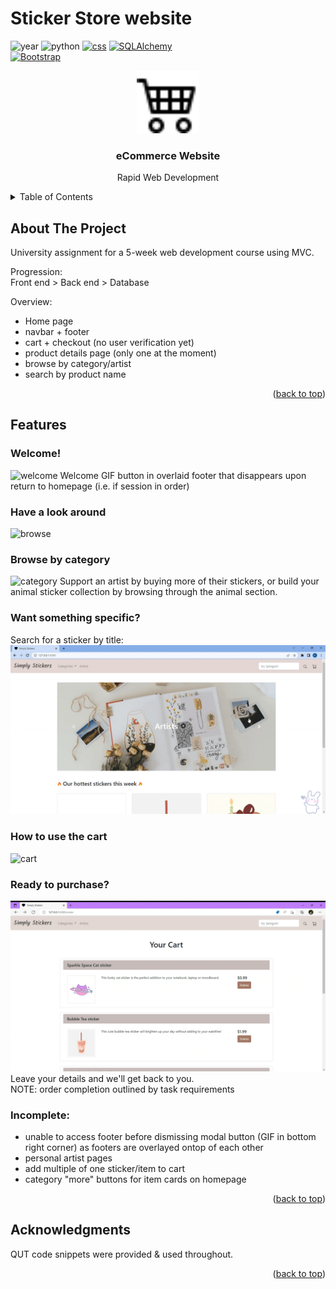 # Sticker Store website
<a name="readme-top"></a>
<!--
*** Readme template from: https://github.com/othneildrew/Best-README-Template/
-->



<!-- PROJECT SHIELDS -->
<!--
*** I'm using markdown "reference style" links for readability.
*** Reference links are enclosed in brackets [ ] instead of parentheses ( ).
*** See the bottom of this document for the declaration of the reference variables
*** for contributors-url, forks-url, etc. This is an optional, concise syntax you may use.
*** https://www.markdownguide.org/basic-syntax/#reference-style-links
-->

![year][year-shield] 
![python][python-shield]
[![css][css-shield]][CSS-url]
[![SQLAlchemy][sqlal-shield]][sqlal-url]
<br>
[![Bootstrap][Bootstrap.com]][Bootstrap-url]


<!-- PROJECT LOGO -->
<div align="center">
  <a href="https://github.com/kt-tran/stickerStore">
  <img src="/img_README/cart4.svg" width="100" height="100">
</svg>
  </a>

<h3 align="center">eCommerce Website</h3>
  <p align="center">
    Rapid Web Development
  </p>
</div>



<!-- TABLE OF CONTENTS -->
<details>
  <summary>Table of Contents</summary>
  <ol>
    <li>
      <a href="#about-the-project">About The Project</a>
    </li>
    <li><a href="#features">Features</a></li>
    <li><a href="#acknowledgments">Acknowledgments</a></li>
  </ol>
</details>



<!-- ABOUT THE PROJECT -->
## About The Project
University assignment for a 5-week web development course using MVC.

Progression: <br>
Front end > Back end > Database

Overview:
- Home page
- navbar + footer
- cart + checkout (no user verification yet)
- product details page (only one at the moment)
- browse by category/artist
- search by product name

<p align="right">(<a href="#readme-top">back to top</a>)</p>

<!-- Features -->
## Features

### Welcome!
![welcome](/img_README/welcome_modal.gif)
Welcome GIF button in overlaid footer that disappears upon return to homepage (i.e. if session in order) <br>

### Have a look around
![browse](/img_README/browse_all.gif) <br>

### Browse by category
![category](/img_README/navbar_categories.gif)
Support an artist by buying more of their stickers, or build your animal sticker collection by browsing through the animal section.

### Want something specific?
Search for a sticker by title: <br>
![search](/img_README/search.gif)

### How to use the cart
![cart](/img_README/cart.gif)

### Ready to purchase?
![place_order](/img_README/verification_order.gif)
Leave your details and we'll get back to you. <br>
NOTE: order completion outlined by task requirements

### Incomplete:
- unable to access footer before dismissing modal button (GIF in bottom right corner) as footers are overlayed ontop of each other
- personal artist pages
- add multiple of one sticker/item to cart
- category "more" buttons for item cards on homepage

<p align="right">(<a href="#readme-top">back to top</a>)</p>

<!-- ACKNOWLEDGMENTS -->
## Acknowledgments

QUT code snippets were provided & used throughout.

<p align="right">(<a href="#readme-top">back to top</a>)</p>



<!-- MARKDOWN LINKS & IMAGES -->
<!-- https://www.markdownguide.org/basic-syntax/#reference-style-links -->
[year-shield]: https://img.shields.io/badge/Year-2022-blue
[python-shield]: https://img.shields.io/badge/Flask-lightgrey
[css-shield]: https://img.shields.io/badge/CSS-orange
[CSS-url]: https://www.w3.org/TR/CSS/#css
[sqlal-shield]: https://img.shields.io/badge/SQLAlchemy-red
[sqlal-url]: https://www.sqlalchemy.org/
[Bootstrap.com]: https://img.shields.io/badge/Bootstrap-563D7C?style=for-the-badge&logo=bootstrap&logoColor=white
[Bootstrap-url]: https://getbootstrap.com
